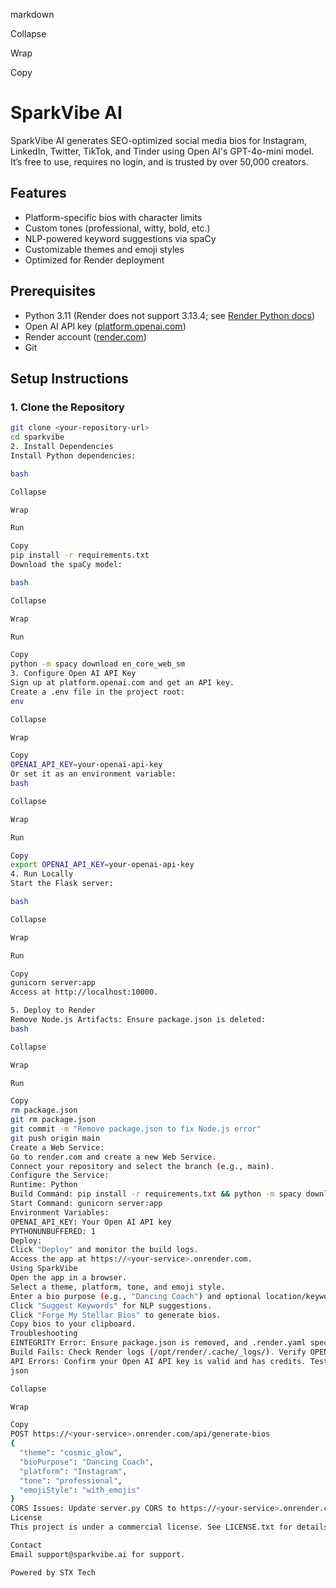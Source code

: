 markdown

Collapse

Wrap

Copy
# SparkVibe AI

SparkVibe AI generates SEO-optimized social media bios for Instagram, LinkedIn, Twitter, TikTok, and Tinder using Open AI's GPT-4o-mini model. It’s free to use, requires no login, and is trusted by over 50,000 creators.

## Features
- Platform-specific bios with character limits
- Custom tones (professional, witty, bold, etc.)
- NLP-powered keyword suggestions via spaCy
- Customizable themes and emoji styles
- Optimized for Render deployment

## Prerequisites
- Python 3.11 (Render does not support 3.13.4; see [Render Python docs](https://render.com/docs/python-version))
- Open AI API key ([platform.openai.com](https://platform.openai.com))
- Render account ([render.com](https://render.com))
- Git

## Setup Instructions

### 1. Clone the Repository
```bash
git clone <your-repository-url>
cd sparkvibe
2. Install Dependencies
Install Python dependencies:

bash

Collapse

Wrap

Run

Copy
pip install -r requirements.txt
Download the spaCy model:

bash

Collapse

Wrap

Run

Copy
python -m spacy download en_core_web_sm
3. Configure Open AI API Key
Sign up at platform.openai.com and get an API key.
Create a .env file in the project root:
env

Collapse

Wrap

Copy
OPENAI_API_KEY=your-openai-api-key
Or set it as an environment variable:
bash

Collapse

Wrap

Run

Copy
export OPENAI_API_KEY=your-openai-api-key
4. Run Locally
Start the Flask server:

bash

Collapse

Wrap

Run

Copy
gunicorn server:app
Access at http://localhost:10000.

5. Deploy to Render
Remove Node.js Artifacts: Ensure package.json is deleted:
bash

Collapse

Wrap

Run

Copy
rm package.json
git rm package.json
git commit -m "Remove package.json to fix Node.js error"
git push origin main
Create a Web Service:
Go to render.com and create a new Web Service.
Connect your repository and select the branch (e.g., main).
Configure the Service:
Runtime: Python
Build Command: pip install -r requirements.txt && python -m spacy download en_core_web_sm
Start Command: gunicorn server:app
Environment Variables:
OPENAI_API_KEY: Your Open AI API key
PYTHONUNBUFFERED: 1
Deploy:
Click "Deploy" and monitor the build logs.
Access the app at https://<your-service>.onrender.com.
Using SparkVibe
Open the app in a browser.
Select a theme, platform, tone, and emoji style.
Enter a bio purpose (e.g., "Dancing Coach") and optional location/keywords.
Click "Suggest Keywords" for NLP suggestions.
Click "Forge My Stellar Bios" to generate bios.
Copy bios to your clipboard.
Troubleshooting
EINTEGRITY Error: Ensure package.json is removed, and .render.yaml specifies runtime: python-3.11.
Build Fails: Check Render logs (/opt/render/.cache/_logs/). Verify OPENAI_API_KEY and internet access for spaCy model download.
API Errors: Confirm your Open AI API key is valid and has credits. Test with a small request via Postman:
json

Collapse

Wrap

Copy
POST https://<your-service>.onrender.com/api/generate-bios
{
  "theme": "cosmic_glow",
  "bioPurpose": "Dancing Coach",
  "platform": "Instagram",
  "tone": "professional",
  "emojiStyle": "with_emojis"
}
CORS Issues: Update server.py CORS to https://<your-service>.onrender.com.
License
This project is under a commercial license. See LICENSE.txt for details.

Contact
Email support@sparkvibe.ai for support.

Powered by STX Tech

